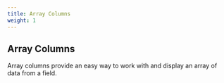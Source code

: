 ```yaml
---
title: Array Columns
weight: 1
---
```


## Array Columns

Array columns provide an easy way to work with and display an array of data from a field.

